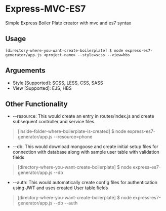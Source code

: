 # Express-MVC-ES7

Simple Express Boiler Plate creator with mvc and es7 syntax

## Usage

    [directory-where-you-want-create-boilerplate] $ node express-es7-generator/app.js <project-name> --style=scss --view=hbs

## Arguements

- Style [Supported]: SCSS, LESS, CSS, SASS
- View [Supported]: EJS, HBS

## Other Functionality

- --resource: This would create an entry in routes/index.js and create subsequent controller and service files.

> [inside-folder-where-boilerplate-is-created] \$ node express-es7-generator/app.js --resource=phone

- --db: This would download mongoose and create initial setup files for connection with database along with sample user table with validation fields

> [directory-where-you-want-create-boilerplate] \$ node express-es7-generator/app.js <project-name> --db

- --auth: This would automatically create config files for authentication using JWT and uses created User table fields

> [directory-where-you-want-create-boilerplate] \$ node express-es7-generator/app.js <project-name> --db --auth
